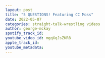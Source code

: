 ```yaml
---
layout: post
title: "5 QUESTIONS! Featuring CC Moss"
date: 2022-05-07
categories: straight-talk-wrestling videos
author: george-mckay
spotify_track_id: 
youtube_video_id: mgqXqJsZKR8
apple_track_id: 
youtube_metadata: 
---
```

